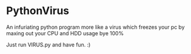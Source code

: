 # PythonVirus
An infuriating python program more like a virus which freezes your pc by maxing out your CPU and HDD usage bye 100%

Just run VIRUS.py and have fun. :)
